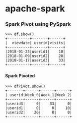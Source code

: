 # apache-spark

### Spark Pivot using PySpark

```
>>> df.show()
+----------+-------+------+
|  viewdate| userid|visits|
+----------+-------+------+
|2018-01-23|userid1|    10|
|2018-01-09|userid2|    20|
|2018-01-17|userid3|    33|
+----------+-------+------+
```

#### Spark Pivoted
```
>>> dfPivot.show()
+-------+------+------+------+
| userid|Week_0|Week_1|Week_2|
+-------+------+------+------+
|userid3|     0|    33|     0|
|userid1|     0|     0|    10|
|userid2|    20|     0|     0|
+-------+------+------+------+
```
